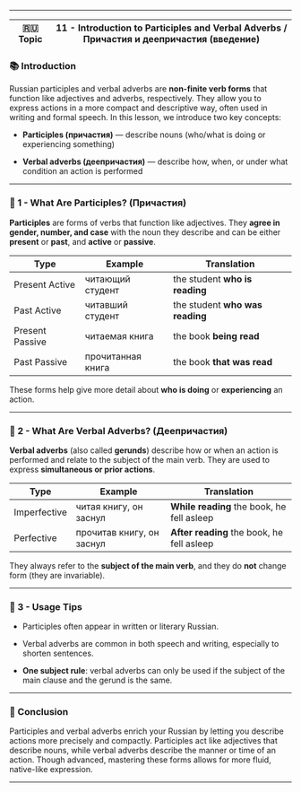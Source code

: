 
---

|🇷🇺 Topic|11 - Introduction to Participles and Verbal Adverbs / Причастия и деепричастия (введение)|
|---|---|

### 📚 Introduction

Russian participles and verbal adverbs are **non-finite verb forms** that function like adjectives and adverbs, respectively. They allow you to express actions in a more compact and descriptive way, often used in writing and formal speech. In this lesson, we introduce two key concepts:

- **Participles (причастия)** — describe nouns (who/what is doing or experiencing something)
    
- **Verbal adverbs (деепричастия)** — describe how, when, or under what condition an action is performed
    

---

### 🧩 1 - What Are Participles? (Причастия)

**Participles** are forms of verbs that function like adjectives. They **agree in gender, number, and case** with the noun they describe and can be either **present** or **past**, and **active** or **passive**.

|Type|Example|Translation|
|---|---|---|
|Present Active|читающий студент|the student **who is reading**|
|Past Active|читавший студент|the student **who was reading**|
|Present Passive|читаемая книга|the book **being read**|
|Past Passive|прочитанная книга|the book **that was read**|

These forms help give more detail about **who is doing** or **experiencing** an action.

---

### 🔄 2 - What Are Verbal Adverbs? (Деепричастия)

**Verbal adverbs** (also called **gerunds**) describe how or when an action is performed and relate to the subject of the main verb. They are used to express **simultaneous or prior actions**.

|Type|Example|Translation|
|---|---|---|
|Imperfective|читая книгу, он заснул|**While reading** the book, he fell asleep|
|Perfective|прочитав книгу, он заснул|**After reading** the book, he fell asleep|

They always refer to the **subject of the main verb**, and they do **not** change form (they are invariable).

---

### 🧠 3 - Usage Tips

- Participles often appear in written or literary Russian.
    
- Verbal adverbs are common in both speech and writing, especially to shorten sentences.
    
- **One subject rule**: verbal adverbs can only be used if the subject of the main clause and the gerund is the same.
    

---

### 🎯 Conclusion

Participles and verbal adverbs enrich your Russian by letting you describe actions more precisely and compactly. Participles act like adjectives that describe nouns, while verbal adverbs describe the manner or time of an action. Though advanced, mastering these forms allows for more fluid, native-like expression.

---